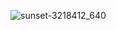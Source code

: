 <!-- ### Hi there 👋-->
![sunset-3218412_640](https://github.com/legitified-coder/legitified-coder/assets/151834247/eadb3da4-3fbe-4faf-ad97-840ac28d7a30)
<!--
**legitified-coder/legitified-coder** is a ✨ _special_ ✨ repository because its `README.md` (this file) appears on your GitHub profile.

Here are some ideas to get you started:

- 🔭 I’m currently working on ...
- 🌱 I’m currently learning ...
- 👯 I’m looking to collaborate on ...
- 🤔 I’m looking for help with ...
- 💬 Ask me about ...
- 📫 How to reach me: ...
- 😄 Pronouns: ...
- ⚡ Fun fact: ...
-->

